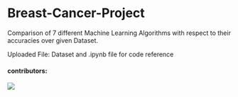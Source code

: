 # Breast-Cancer-Project
Comparison of 7 different Machine Learning Algorithms with respect to their accuracies over given Dataset.

Uploaded File: Dataset and .ipynb file for code reference

#### contributors:
<a href="https://github.com/kushagarthisside/Breast-Cancer-Project/graphs/contributors">
  <img src="https://contrib.rocks/image?repo=kushagrathisside/Breast-Cancer-Project" />
</a>
